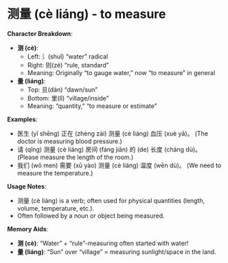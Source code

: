 # **测量 (cè liáng) - to measure**

**Character Breakdown**:  
- **测 (cè)**:
  - Left: 氵(shuǐ) “water” radical
  - Right: 则(zé) “rule, standard”
  - Meaning: Originally “to gauge water,” now “to measure” in general  
- **量 (liáng)**:
  - Top: 旦(dàn) “dawn/sun”
  - Bottom: 里(lǐ) “village/inside”
  - Meaning: “quantity,” “to measure or estimate”

**Examples**:  
- 医生 (yī shēng) 正在 (zhèng zài) 测量 (cè liáng) 血压 (xuè yā)。 (The doctor is measuring blood pressure.)  
- 请 (qǐng) 测量 (cè liáng) 房间 (fáng jiān) 的 (de) 长度 (cháng dù)。 (Please measure the length of the room.)  
- 我们 (wǒ men) 需要 (xū yào) 测量 (cè liáng) 温度 (wēn dù)。 (We need to measure the temperature.)

**Usage Notes**:  
- 测量 (cè liáng) is a verb; often used for physical quantities (length, volume, temperature, etc.).  
- Often followed by a noun or object being measured.

**Memory Aids**:  
- **测 (cè)**: “Water” + “rule”-measuring often started with water!  
- **量 (liáng)**: “Sun” over “village” = measuring sunlight/space in the land.